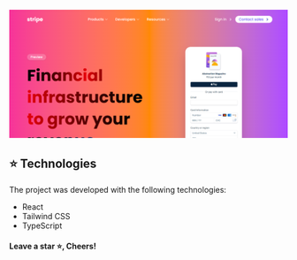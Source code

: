![Project demo](./src/assets/images/strip-home.png)

## :star: Technologies

The project was developed with the following technologies:

- React
- Tailwind CSS
- TypeScript

#### Leave a star ⭐, Cheers!
